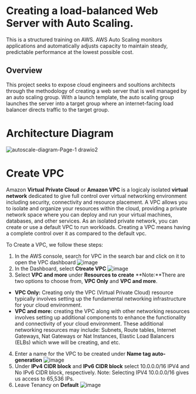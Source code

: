 
# Creating a load-balanced Web Server with Auto Scaling.

This is a structured training on AWS. AWS Auto Scaling monitors applications and automatically adjusts capacity to maintain steady, predictable performance at the lowest possible cost.


## Overview
This project seeks to expose cloud engineers and soultions architects through the methodology of creating a web server that is well managed by an auto scaling group. With a launch template, the auto scaling group launches the server into a target group where an internet-facing load balancer directs traffic to the target group. 

# Architecture Diagram
![autoscale-diagram-Page-1 drawio2](https://github.com/JonesKwameOsei/AWS-App-Autoscaling/assets/81886509/342410ae-24ed-4ecd-adb3-20f2983d888b)

# Create VPC
Amazon **Virtual Private Cloud** or **Amazon VPC** is a logicaly isolated **virtual network** dedicated to give full control over virtual networking environment including security, connectivity and resource placement. A VPC allows you to isolate and organize your resources within the cloud, providing a private network space where you can deploy and run your virtual machines, databases, and other services. As an isolated private network, you can create or use a default VPC to run workloads. Creating a VPC means having a complete control over it as compared to the default vpc. 

To Create a VPC, we follow these steps:
1. In the AWS console, search for VPC in the search bar and click on it to open the VPC dashboard
![image](https://github.com/JonesKwameOsei/AWS-App-Autoscaling/assets/81886509/b41dce2d-95f6-4855-8014df5a74df7b2f)
2. In the Dashboard, select **Ctreate VPC**
![image](https://github.com/JonesKwameOsei/AWS-App-Autoscaling/assets/81886509/4812ec8e-85f9-49aa-8bf1ea3772f6b206)
3. Select **VPC and more** under **Resources to create**
**Note:**There are two options to choose from, **VPC Only** and **VPC and more**.
- **VPC Only:** Creating only the VPC (Virtual Private Cloud) resource typically involves setting up the fundamental networking infrastructure for your cloud environment.
- **VPC and more:**  creating the VPC along with other networking resources involves setting up additional components to enhance the functionality and connectivity of your cloud environment. These additional networking resources may include: Subnets, Route tables, Internet Gateways, Nat Gateways or Nat Instances, Elastic Load Balancers (ELBs) which wwe will be creating, and etc.
4. Enter a name for the VPC to be created under **Name tag auto-generation**
![image](https://github.com/JonesKwameOsei/AWS-App-Autoscaling/assets/81886509/108111a4-5de0-48e5-a4a8e7a946ce42d1)
5. Under **IPv4 CIDR block** and **IPv6 CIDR block** select 10.0.0.0/16 IPV4 and No IPv6 CIDR block, respectively.
  Note: Selecting IPV4 10.0.0.0/16 gives us access to 65,536 IPs.
6. Leave Tenancy on **Default**
![image](https://github.com/JonesKwameOsei/AWS-App-Autoscaling/assets/81886509/b232b61b-860c-4877-b424737f6a751263)




